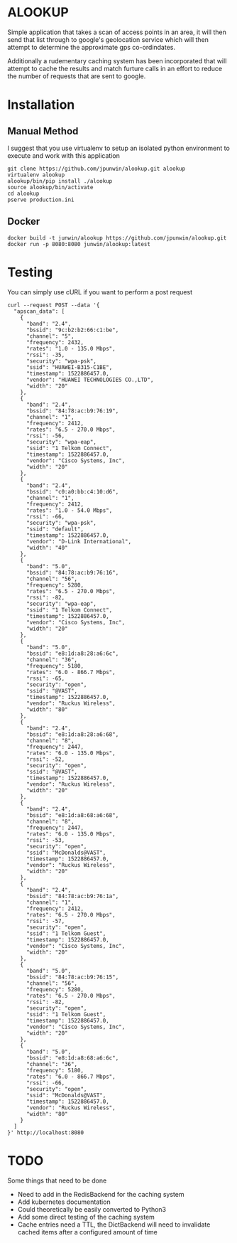 ALOOKUP
=======

Simple application that takes a scan of access points in an area, it will then send that list through to google's geolocation service which will then attempt to determine the approximate gps co-ordindates.

Additionally a rudementary caching system has been incorporated that will attempt to cache the results and match furture calls in an effort to reduce the number of requests that are sent to google.

Installation
============

## Manual Method

I suggest that you use virtualenv to setup an isolated python environment to execute and work with this application

```console
git clone https://github.com/jpunwin/alookup.git alookup
virtualenv alookup
alookup/bin/pip install ./alookup
source alookup/bin/activate
cd alookup
pserve production.ini
```

## Docker

```console
docker build -t junwin/alookup https://github.com/jpunwin/alookup.git
docker run -p 8080:8080 junwin/alookup:latest
```

Testing
=======

You can simply use cURL if you want to perform a post request

```console
curl --request POST --data '{
  "apscan_data": [
    {
      "band": "2.4",
      "bssid": "9c:b2:b2:66:c1:be",
      "channel": "5",
      "frequency": 2432,
      "rates": "1.0 - 135.0 Mbps",
      "rssi": -35,
      "security": "wpa-psk",
      "ssid": "HUAWEI-B315-C1BE",
      "timestamp": 1522886457.0,
      "vendor": "HUAWEI TECHNOLOGIES CO.,LTD",
      "width": "20"
    },
    {
      "band": "2.4",
      "bssid": "84:78:ac:b9:76:19",
      "channel": "1",
      "frequency": 2412,
      "rates": "6.5 - 270.0 Mbps",
      "rssi": -56,
      "security": "wpa-eap",
      "ssid": "1 Telkom Connect",
      "timestamp": 1522886457.0,
      "vendor": "Cisco Systems, Inc",
      "width": "20"
    },
    {
      "band": "2.4",
      "bssid": "c0:a0:bb:c4:10:d6",
      "channel": "1",
      "frequency": 2412,
      "rates": "1.0 - 54.0 Mbps",
      "rssi": -66,
      "security": "wpa-psk",
      "ssid": "default",
      "timestamp": 1522886457.0,
      "vendor": "D-Link International",
      "width": "40"
    },
    {
      "band": "5.0",
      "bssid": "84:78:ac:b9:76:16",
      "channel": "56",
      "frequency": 5280,
      "rates": "6.5 - 270.0 Mbps",
      "rssi": -82,
      "security": "wpa-eap",
      "ssid": "1 Telkom Connect",
      "timestamp": 1522886457.0,
      "vendor": "Cisco Systems, Inc",
      "width": "20"
    },
    {
      "band": "5.0",
      "bssid": "e8:1d:a8:28:a6:6c",
      "channel": "36",
      "frequency": 5180,
      "rates": "6.0 - 866.7 Mbps",
      "rssi": -65,
      "security": "open",
      "ssid": "@VAST",
      "timestamp": 1522886457.0,
      "vendor": "Ruckus Wireless",
      "width": "80"
    },
    {
      "band": "2.4",
      "bssid": "e8:1d:a8:28:a6:68",
      "channel": "8",
      "frequency": 2447,
      "rates": "6.0 - 135.0 Mbps",
      "rssi": -52,
      "security": "open",
      "ssid": "@VAST",
      "timestamp": 1522886457.0,
      "vendor": "Ruckus Wireless",
      "width": "20"
    },
    {
      "band": "2.4",
      "bssid": "e8:1d:a8:68:a6:68",
      "channel": "8",
      "frequency": 2447,
      "rates": "6.0 - 135.0 Mbps",
      "rssi": -53,
      "security": "open",
      "ssid": "McDonalds@VAST",
      "timestamp": 1522886457.0,
      "vendor": "Ruckus Wireless",
      "width": "20"
    },
    {
      "band": "2.4",
      "bssid": "84:78:ac:b9:76:1a",
      "channel": "1",
      "frequency": 2412,
      "rates": "6.5 - 270.0 Mbps",
      "rssi": -57,
      "security": "open",
      "ssid": "1 Telkom Guest",
      "timestamp": 1522886457.0,
      "vendor": "Cisco Systems, Inc",
      "width": "20"
    },
    {
      "band": "5.0",
      "bssid": "84:78:ac:b9:76:15",
      "channel": "56",
      "frequency": 5280,
      "rates": "6.5 - 270.0 Mbps",
      "rssi": -82,
      "security": "open",
      "ssid": "1 Telkom Guest",
      "timestamp": 1522886457.0,
      "vendor": "Cisco Systems, Inc",
      "width": "20"
    },
    {
      "band": "5.0",
      "bssid": "e8:1d:a8:68:a6:6c",
      "channel": "36",
      "frequency": 5180,
      "rates": "6.0 - 866.7 Mbps",
      "rssi": -66,
      "security": "open",
      "ssid": "McDonalds@VAST",
      "timestamp": 1522886457.0,
      "vendor": "Ruckus Wireless",
      "width": "80"
    }
  ]
}' http://localhost:8080
```

TODO
====

Some things that need to be done
 - Need to add in the RedisBackend for the caching system
 - Add kubernetes documentation
 - Could theoretically be easily converted to Python3
 - Add some direct testing of the caching system
 - Cache entries need a TTL, the DictBackend will need to invalidate cached items after a configured amount of time
